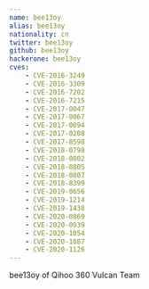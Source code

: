 ```yaml
---
name: bee13oy
alias: bee13oy
nationality: cn
twitter: bee13oy
github: bee13oy
hackerone: bee13oy
cves:
    - CVE-2016-3249
    - CVE-2016-3309
    - CVE-2016-7202
    - CVE-2016-7215
    - CVE-2017-0047
    - CVE-2017-0067
    - CVE-2017-0094
    - CVE-2017-0208
    - CVE-2017-8598
    - CVE-2018-0798
    - CVE-2018-0802
    - CVE-2018-0805
    - CVE-2018-0807
    - CVE-2018-8399
    - CVE-2019-0656
    - CVE-2019-1214
    - CVE-2019-1438
    - CVE-2020-0869
    - CVE-2020-0939
    - CVE-2020-1054
    - CVE-2020-1087
    - CVE-2020-1126
---
```

bee13oy of Qihoo 360 Vulcan Team

